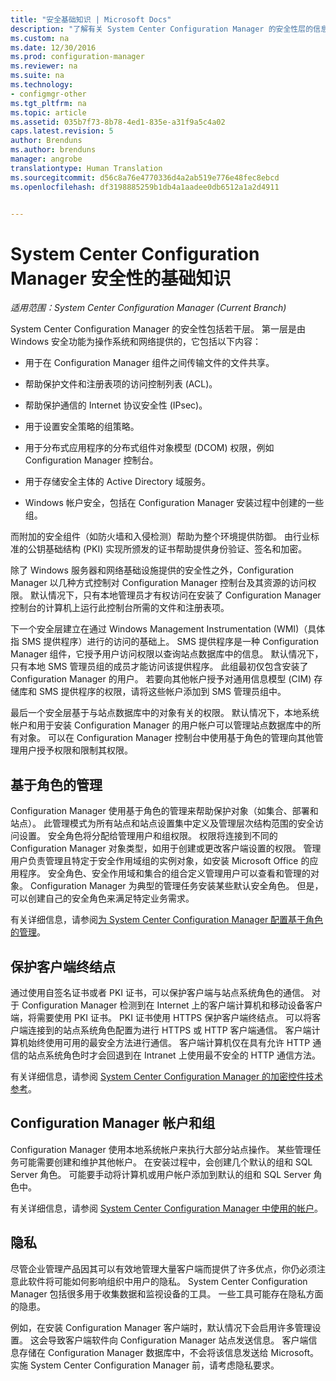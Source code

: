 ```yaml
---
title: "安全基础知识 | Microsoft Docs"
description: "了解有关 System Center Configuration Manager 的安全性层的信息。"
ms.custom: na
ms.date: 12/30/2016
ms.prod: configuration-manager
ms.reviewer: na
ms.suite: na
ms.technology:
- configmgr-other
ms.tgt_pltfrm: na
ms.topic: article
ms.assetid: 035b7f73-8b78-4ed1-835e-a31f9a5c4a02
caps.latest.revision: 5
author: Brenduns
ms.author: brenduns
manager: angrobe
translationtype: Human Translation
ms.sourcegitcommit: d56c8a76e4770336d4a2ab519e776e48fec8ebcd
ms.openlocfilehash: df3198885259b1db4a1aadee0db6512a1a2d4911


---
```

# <a name="fundamentals-of-security-for-system-center-configuration-manager"></a>System Center Configuration Manager 安全性的基础知识

*适用范围：System Center Configuration Manager (Current Branch)*

System Center Configuration Manager 的安全性包括若干层。 第一层是由 Windows 安全功能为操作系统和网络提供的，它包括以下内容：  

-   用于在 Configuration Manager 组件之间传输文件的文件共享。  

-   帮助保护文件和注册表项的访问控制列表 (ACL)。  

-   帮助保护通信的 Internet 协议安全性 (IPsec)。  

-   用于设置安全策略的组策略。  

-   用于分布式应用程序的分布式组件对象模型 (DCOM) 权限，例如 Configuration Manager 控制台。  

-   用于存储安全主体的 Active Directory 域服务。  

-   Windows 帐户安全，包括在 Configuration Manager 安装过程中创建的一些组。  

而附加的安全组件（如防火墙和入侵检测）帮助为整个环境提供防御。 由行业标准的公钥基础结构 (PKI) 实现所颁发的证书帮助提供身份验证、签名和加密。  

除了 Windows 服务器和网络基础设施提供的安全性之外，Configuration Manager 以几种方式控制对 Configuration Manager 控制台及其资源的访问权限。 默认情况下，只有本地管理员才有权访问在安装了 Configuration Manager 控制台的计算机上运行此控制台所需的文件和注册表项。  

下一个安全层建立在通过 Windows Management Instrumentation (WMI)（具体指 SMS 提供程序）进行的访问的基础上。 SMS 提供程序是一种 Configuration Manager 组件，它授予用户访问权限以查询站点数据库中的信息。 默认情况下，只有本地 SMS 管理员组的成员才能访问该提供程序。 此组最初仅包含安装了 Configuration Manager 的用户。 若要向其他帐户授予对通用信息模型 (CIM) 存储库和 SMS 提供程序的权限，请将这些帐户添加到 SMS 管理员组中。  

最后一个安全层基于与站点数据库中的对象有关的权限。 默认情况下，本地系统帐户和用于安装 Configuration Manager 的用户帐户可以管理站点数据库中的所有对象。 可以在 Configuration Manager 控制台中使用基于角色的管理向其他管理用户授予权限和限制其权限。  



## <a name="role-based-administration"></a>基于角色的管理  
 Configuration Manager 使用基于角色的管理来帮助保护对象（如集合、部署和站点）。 此管理模式为所有站点和站点设置集中定义及管理层次结构范围的安全访问设置。 安全角色将分配给管理用户和组权限。 权限将连接到不同的 Configuration Manager 对象类型，如用于创建或更改客户端设置的权限。 管理用户负责管理且特定于安全作用域组的实例对象，如安装 Microsoft Office 的应用程序。 安全角色、安全作用域和集合的组合定义管理用户可以查看和管理的对象。 Configuration Manager 为典型的管理任务安装某些默认安全角色。 但是，可以创建自己的安全角色来满足特定业务需求。  

 有关详细信息，请参阅[为 System Center Configuration Manager 配置基于角色的管理](../../core/servers/deploy/configure/configure-role-based-administration.md)。  

## <a name="securing-client-endpoints"></a>保护客户端终结点  
 通过使用自签名证书或者 PKI 证书，可以保护客户端与站点系统角色的通信。 对于 Configuration Manager 检测到在 Internet 上的客户端计算机和移动设备客户端，将需要使用 PKI 证书。 PKI 证书使用 HTTPS 保护客户端终结点。 可以将客户端连接到的站点系统角色配置为进行 HTTPS 或 HTTP 客户端通信。 客户端计算机始终使用可用的最安全方法进行通信。 客户端计算机仅在具有允许 HTTP 通信的站点系统角色时才会回退到在 Intranet 上使用最不安全的 HTTP 通信方法。  

 有关详细信息，请参阅 [System Center Configuration Manager 的加密控件技术参考](../../protect/deploy-use/cryptographic-controls-technical-reference.md)。  

## <a name="configuration-manager-accounts-and-groups"></a>Configuration Manager 帐户和组  
 Configuration Manager 使用本地系统帐户来执行大部分站点操作。 某些管理任务可能需要创建和维护其他帐户。 在安装过程中，会创建几个默认的组和 SQL Server 角色。 可能要手动将计算机或用户帐户添加到默认的组和 SQL Server 角色中。  

 有关详细信息，请参阅 [System Center Configuration Manager 中使用的帐户](../../core/plan-design/hierarchy/accounts.md)。  

## <a name="privacy"></a>隐私  
 尽管企业管理产品因其可以有效地管理大量客户端而提供了许多优点，你仍必须注意此软件将可能如何影响组织中用户的隐私。 System Center Configuration Manager 包括很多用于收集数据和监视设备的工具。 一些工具可能存在隐私方面的隐患。  

 例如，在安装 Configuration Manager 客户端时，默认情况下会启用许多管理设置。 这会导致客户端软件向 Configuration Manager 站点发送信息。 客户端信息存储在 Configuration Manager 数据库中，不会将该信息发送给 Microsoft。 实施 System Center Configuration Manager 前，请考虑隐私要求。  



<!--HONumber=Dec16_HO5-->


